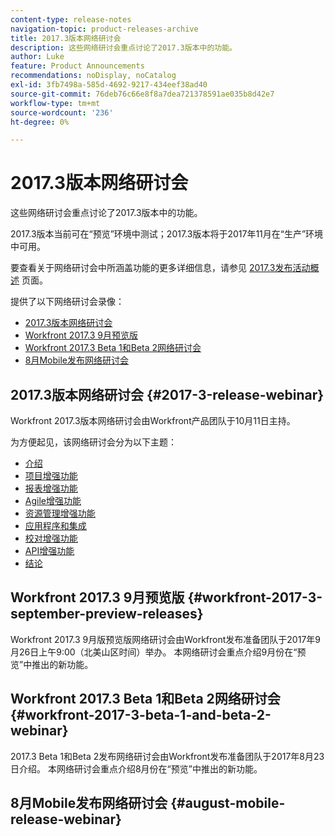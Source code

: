```yaml
---
content-type: release-notes
navigation-topic: product-releases-archive
title: 2017.3版本网络研讨会
description: 这些网络研讨会重点讨论了2017.3版本中的功能。
author: Luke
feature: Product Announcements
recommendations: noDisplay, noCatalog
exl-id: 3fb7498a-585d-4692-9217-434eef38ad40
source-git-commit: 76deb76c66e8f8a7dea721378591ae035b8d42e7
workflow-type: tm+mt
source-wordcount: '236'
ht-degree: 0%

---
```


# 2017.3版本网络研讨会

这些网络研讨会重点讨论了2017.3版本中的功能。 

2017.3版本当前可在“预览”环境中测试；2017.3版本将于2017年11月在“生产”环境中可用。

要查看关于网络研讨会中所涵盖功能的更多详细信息，请参见 [2017.3发布活动概述](../../../../product-announcements/product-releases/quarterly-release-archive/2017.3-release-activity/2017.3-release-activity-overview.md) 页面。

提供了以下网络研讨会录像：

* [2017.3版本网络研讨会](#2017-3-release-webinar)
* [Workfront 2017.3 9月预览版](#workfront-2017-3-september-preview-releases)
* [Workfront 2017.3 Beta 1和Beta 2网络研讨会](#workfront-2017-3-beta-1-and-beta-2-webinar)
* [8月Mobile发布网络研讨会](#august-mobile-release-webinar)

## 2017.3版本网络研讨会 {#2017-3-release-webinar}

Workfront 2017.3版本网络研讨会由Workfront产品团队于10月11日主持。  

为方便起见，该网络研讨会分为以下主题：

* [介绍](#introduction)
* [项目增强功能](#project-enhancements)
* [报表增强功能](#reporting-enhancements)
* [Agile增强功能](#agile-enhancements)
* [资源管理增强功能](#resource-management-enhancements)
* [应用程序和集成](#apps-and-integrations)
* [校对增强功能](#proofing-enhancements)
* [API增强功能](#api-enhancements)
* [结论](#conclusion)

## Workfront 2017.3 9月预览版 {#workfront-2017-3-september-preview-releases}

Workfront 2017.3 9月版预览版网络研讨会由Workfront发布准备团队于2017年9月26日上午9:00（北美山区时间）举办。 本网络研讨会重点介绍9月份在“预览”中推出的新功能。

## Workfront 2017.3 Beta 1和Beta 2网络研讨会 {#workfront-2017-3-beta-1-and-beta-2-webinar}

2017.3 Beta 1和Beta 2发布网络研讨会由Workfront发布准备团队于2017年8月23日介绍。 本网络研讨会重点介绍8月份在“预览”中推出的新功能。

## 8月Mobile发布网络研讨会 {#august-mobile-release-webinar}
